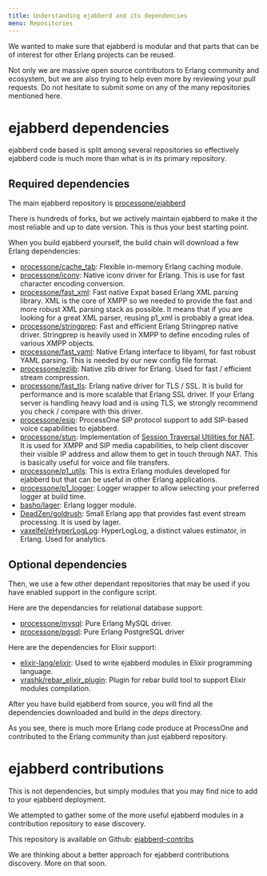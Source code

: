 ```yaml
---
title: Understanding ejabberd and its dependencies
menu: Repositories
---
```


We wanted to make sure that ejabberd is modular and that parts that
can be of interest for other Erlang projects can be reused.

Not only we are massive open source contributors to Erlang community
and ecosystem, but we are also trying to help even more by reviewing
your pull requests. Do not hesitate to submit some on any of the many
repositories mentioned here.

# ejabberd dependencies

ejabberd code based is split among several repositories so effectively
ejabberd code is much more than what is in its primary repository.

## Required dependencies

The main ejabberd repository is
[processone/ejabberd](https://github.com/processone/ejabberd)

There is hundreds of forks, but we actively maintain ejabberd to make
it the most reliable and up to date version. This is thus your best
starting point.

When you build ejabberd yourself, the build chain will download a few
Erlang dependencies:

* [processone/cache_tab](https://github.com/processone/cache_tab):
  Flexible in-memory Erlang caching module.
* [processone/iconv](https://github.com/processone/iconv): Native
  iconv driver for Erlang. This is use for fast character encoding
  conversion.
* [processone/fast_xml](https://github.com/processone/fast_xml):
  Fast native Expat based Erlang XML parsing library. XML is the
  core of XMPP so we needed to provide the fast and more robust XML
  parsing stack as possible. It means that if you are looking for a
  great XML parser, reusing p1_xml is probably a great idea.
* [processone/stringprep](https://github.com/processone/stringprep):
  Fast and efficient Erlang Stringprep native driver. Stringprep is
  heavily used in XMPP to define encoding rules of various XMPP
  objects.
* [processone/fast_yaml](https://github.com/processone/fast_yaml):
  Native Erlang interface to libyaml, for fast robust YAML parsing.
  This is needed by our new config file format.
* [processone/ezlib](https://github.com/processone/ezlib):
  Native zlib driver for Erlang. Used for fast / efficient stream
  compression.
* [processone/fast_tls](https://github.com/processone/fast_tls):
  Erlang native driver for TLS / SSL. It is build for performance
  and is more scalable that Erlang SSL driver. If your Erlang server
  is handling heavy load and is using TLS, we strongly recommend you
  check / compare with this driver.
* [processone/esip](https://github.com/processone/esip):
  ProcessOne SIP protocol support to add SIP-based voice capabilities
  to ejabberd.
* [processone/stun](https://github.com/processone/stun):
  Implementation of
  [Session Traversal Utilities for NAT](https://en.wikipedia.org/wiki/STUN). It
  is used for XMPP and SIP media capabilities, to help client discover
  their visible IP address and allow them to get in touch through
  NAT. This is basically useful for voice and file transfers.
* [processone/p1_utils](https://github.com/processone/p1_utils):
  This is extra Erlang modules developed for ejabberd but that can
  be useful in other Erlang applications.
* [processone/p1_logger](https://github.com/processone/p1_logger):
  Logger wrapper to allow selecting your preferred logger at build
  time.
* [basho/lager](https://github.com/basho/lager): Erlang logger module.
* [DeadZen/goldrush](https://github.com/DeadZen/goldrush): Small
  Erlang app that provides fast event stream processing. It is used by
  lager.
* [vaxelfel/eHyperLogLog](https://github.com/vaxelfel/eHyperLogLog):
  HyperLogLog, a distinct values estimator, in Erlang. Used for
  analytics.

## Optional dependencies

Then, we use a few other dependant repositories that may be used if you
have enabled support in the configure script.

Here are the dependancies for relational database support:

* [processone/mysql](https://github.com/processone/mysql): Pure Erlang
  MySQL driver.
* [processone/pgsql](https://github.com/processone/pgsql): Pure Erlang
  PostgreSQL driver

Here are the dependencies for Elixir support:

* [elixir-lang/elixir](https://github.com/elixir-lang/elixir): Used to
  write ejabberd modules in Elixir programming language.
* [yrashk/rebar_elixir_plugin](https://github.com/yrashk/rebar_elixir_plugin):
  Plugin for rebar build tool to support Elixir modules compilation.

After you have build ejabberd from source, you will find all the
dependencies downloaded and build in the _deps_ directory.

As you see, there is much more Erlang code produce at ProcessOne and
contributed to the Erlang community than just ejabberd repository.

# ejabberd contributions

This is not dependencies, but simply modules that you may find nice to
add to your ejabberd deployment.

We attempted to gather some of the more useful ejabberd modules in a
contribution repository to ease discovery.

This repository is available on Github:
[ejabberd-contribs](https://github.com/processone/ejabberd-contrib)

We are thinking about a better approach for ejabberd contributions
discovery. More on that soon.
